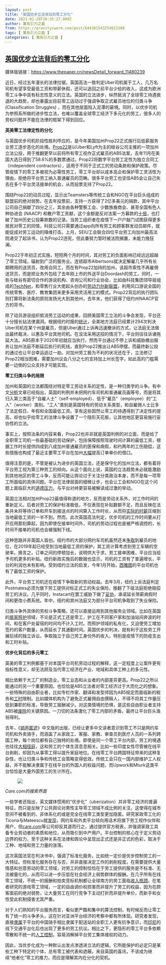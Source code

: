 ```yaml
---
layout: post
title: "英国优步立法背后的零工分化"
date: 2021-02-28T16:35:27.000Z
author: 萬有引力之蟲
from: https://gravitysworm.com/post/644381543254622208
tags: [ 萬有引力之蟲 ]
categories: [ 萬有引力之蟲 ]
---
```

<!--1614530127000-->
[英国优步立法背后的零工分化](https://gravitysworm.com/post/644381543254622208)
------

<div>
<p>媒体版链接：<a href="https://www.thepaper.cn/newsDetail_forward_11480239" target="_blank">https://www.thepaper.cn/newsDetail_forward_11480239</a> </p><p>近日，经过五年漫长的法律拉锯，英国高法一致判定Uber司机属于工人，几万名司机有望享受最低工资和带薪休假，还可以追回之前平台少给的收入，这成为欧洲零工斗争中具有标志性意义的立法。英国的立法进步，纵然抵消了全球零工待遇衰退的大趋势，却也暴露出目前零工运动过于强调争取正式雇员地位的归类斗争 (Classification Struggles) ，而在其他层面陷入泥潭的窘境。同时，以优步司机为参照系所做的进步性立法，也难以覆盖全球零工经济下多元化的劳工，很多人的劳权问题并不能在法律的框架下得到回应。</p><p><b>英美零工法律定性的分化</b></p><p>与英国优步司机阶段性胜利呼应的，是今年美国加州Prop22正式施行后低薪服务业劳工逐步恶化的处境。<a href="https://ballotpedia.org/California_Proposition_22,_App-Based_Drivers_as_Contractors_and_Labor_Policies_Initiative_(2020)" target="_blank">Prop22</a>是以Uber和Lyft为主的硅谷公司主推的一项加州立法公投，用于推翻更早以前将所有零工视作正式雇员的AB5法案，去年11月在美国大选日得到了58.6%的多数票通过。Prop22将数字平台劳工定性为独立合同工（independent contractors），适用于不同于正式工的劳动条款和保护政策。尽管疫情下的零工多被视为必需性劳工，零工平台却以成本高企和保护零工灵活性为理由，拒绝将平台劳工纳入普通雇员的范畴。很多平台劳工也坚信AB5会让自己失去在多个平台灵活接单的机会，从而投票支持了Prop22。</p><p>围绕Prop22的动员过程，显示出Teamsters等传统工会和NGO在平台巨头组成的联盟前的绝对弱势。在去年投票前，支持一方获得了2亿多美元的捐款，其中平台公司自己捐献了四分之三，其余由各种警察工会、少数族裔商会、甚至全国有色人种协进会 (NAACP) 和散户零工贡献，这个金额是反对法案一方募款的<a href="https://abc7news.com/prop-22-2020-election-san-francisco-voters/8134415/" target="_blank">十倍</a>，也打破了加州历史公投筹款数的记录。当劳工组织者在疫情下一户户敲门试图获得更多居民对零工的同情，科技公司只需要通过app向所有劳工和顾客群发动员邮件，就能促成对劳工运动的降维打击。上月，SEIU工会联合四位平台劳工向加州最高法院递交了起诉书，认为Prop22违宪，但此番努力暂时被法院搁置，未能力挽狂澜。</p><p>Prop22于年初正式实施，短短两个月的时间，其对劳工的负面影响已经远远超越了零工领域，辐射到广泛的服务业。连锁超市Albertsons就决定解雇几乎所有长期聘用的送货员，改用合同工，而在有Prop22加持的加州，该超市索性不再雇佣送货员，而是把业务外包给了去年刚上市的外送平台Doordash的劳工。同时，一些与硅谷有密切合作的游说机构、咨询公司和行业协会，比如由科技集团领导层组成的<a href="http://technet.org/" target="_blank">TechNet</a>，和零售行业大佬起头创办的<a href="https://workforceinnovation.net/" target="_blank">劳动力创新联盟</a>，利用风口游说全国的传统零售、医疗、教育集团来更多采用灵活用工的模式。Prop22背后的执行团队则打算将新法条的原则发扬光大到其他州，去年末，他们获得了纽约州NAACP官方的背书。</p><p>除了动员游说组织抵消劳工运动的成果，回顾美国零工立法的斗争会发现，平台还十分擅长钻法律漏洞。根据纽约时报的<a href="https://www.nytimes.com/2020/07/28/business/economy/lyft-uber-drivers-unemployment.html" target="_blank">统计</a>，全美地方法庭已经累计294次判决Uber司机在某个州是雇员，但是Uber通过上诉再迅速撤诉的方式，让法庭无法做出最终裁决，以惠及平台其他司机。在没法采用这招的情况下，平台则往往诉诸拖延大法。AB5原本于2020年初就应当执行，然而平台通过不停上诉和威胁撤出服务让加州法庭不断延后执行的死线，直到Prop22推出让AB5停摆，而最终新公投的通过也让平台幸运逃过一劫。对加州劳工极为不利的状况还在于，立法修订Prop22相当困难，需要加州议会八分之七的支持加上州长签字，如此高的门槛需要一边倒的公众支持才可能实现。</p><p><b>零工归类斗争的局限</b></p><p>加州和英国的立法都围绕对特定零工劳动关系的定性，是一种归类学的斗争。有中文<a href="https://mp.weixin.qq.com/s/ueZDxMfsDkyxH4bCd_Xdig" target="_blank">分析</a>文章已经指出，英国的判例并未把网约车司机和普通雇员画等号，而是将其归入第三类高于“自雇人士”（self-employed）、低于“雇员”（employee）的“工人”（worker）类别。“工人”类别是英国特有的劳动关系类型，和自雇佣人士比多了法定假日、年假和全国最低工资。享有这些固然让零工的待遇得到了决定性的提高，却也似乎给零工的法律斗争设置了一个隐形天花板，让其他地区更容易施行妥协性的立法。</p><p>事实上，按照法条的内容来看，Prop22也并非就是英国判例的对立面，而是给了全职零工司机一些最基础的劳动保护，包括保障按照驾驶时间计算的最低工资，根据工作时长提供四成到八成加州普通雇员的医保和病假，和约两年的工伤赔偿，这些措施也构成了最近主要零工平台在加州<a href="https://www.theverge.com/2021/2/19/22291580/prop-22-instacart-doordash-uber-lyft-postmates-grubhub-price-hike" target="_blank">大幅</a>提高订单单价的借口。</p><p>值得注意的是，不管是被认为进步的英国立法，还是保守化的加州立法，都有着将平台劳工视为第三种劳工的倾向。从这个面向上说，英国的立法趋势未必就能激励到其他地区的零工斗争，反而可能让舆论过于关注分类政治本身，而不是每一项零工所面临的具体问题。平台在法律层面的细微让步，也会让工会和NGO在这个问题上面临巨大的<a href="https://www.bloomberg.com/news/features/2021-02-17/gig-economy-coming-for-millions-of-u-s-jobs-after-california-s-uber-lyft-vote" target="_blank">道德压力</a>，与平台对峙更容易被解读成过激的举动。</p><p>英国立法相对加州Prop22最值得称道的地方，反而是劳动关系外，对工作时间的重新定义。后者对劳工的保护标准极低，不仅表现在补贴数额不足，而且反映在法条并未将等待订单和开车到接送点的时间算入工作时长，从而将<a href="https://laborcenter.berkeley.edu/the-uber-lyft-ballot-initiative-guarantees-only-5-64-an-hour-2/" target="_blank">实际的时薪</a>压缩到当地最低工资的一半不到。然而，此次英国高法判定，优步司机的工作时间要从打开应用那刻算起，因为即使在接单时间外，司机的劳动过程也是被严格调控的，长时间不接单的司机也会被强制下线。</p><p>这种思路并非英国人首创。纽约市的大部分网约车司机虽然还未<a href="https://www.natlawreview.com/article/battle-over-rideshare-worker-classification-continues-new-york-supreme-court-holds" target="_blank">争取</a>到雇员的地位，在2019年起已经受到当地最低工资的保护，其工资计算考虑到劳工车辆的空驶率。换言之，订单之间的停顿加长，说明供大于求，劳工接单困难，平台应当给予司机更多的补贴。纽约新政实施后的数据也显示，司机的工资有了普遍增长，平台的利润也未有影响。受到纽约立法的启发，今年1月开始，<a href="https://www.nytimes.com/2020/09/29/business/economy/seattle-uber-lyft-drivers.html" target="_blank">西雅图</a>的平台司机也有了最低工资的保护。</p><p>此外，平台劳工司机还在疫情下争取新的劳动权益。去年3月，纽约上诉法庭判定Postmates必须为旗下劳工提供对标正式工的失业保险，推翻了下级法庭拒绝赔偿劳工的决议。几乎同时，Instacart在罢工威胁下做了<a href="https://www.grocerydive.com/news/instacart-updates-benefits-and-policies-as-workers-threaten-strike/575107/" target="_blank">妥协</a>，承诺延长带薪病假时间和更改小费系统。年中，纽约和宾州法庭又为部分平台司机争取到了失业保险。</p><p>归类斗争外具体的劳权斗争策略，还可以直接运用到其他服务业领域。比如在英国的<a href="https://book.douban.com/subject/35178293/" target="_blank">居家照护</a>领域，不论是正式工还是零工，护工在不同客户家和加油站间奔波的时间，和在客户处留宿的时间均不计入工时。而照护领域的私有化，又迫使劳工增加签约的客户数量，从而延长了其通勤时间。英国优步的判决，就有利于这些劳工开展后续的独立诉讼，争取独立于自己劳工身份外的收入，特别是疫情下的防疫支出和工时补贴。</p><p><b>优步化背后的多元零工</b></p><p>英美的零工判例都基于对本国平台司机劳动过程的解释，这一定程度上让案件更有指标性意义，却无法顾及当代零工经济在产业、地域和具体工种上的多元性。</p><p>相比依赖于大工厂的制造业，零工业态和从业者的内部差异更高。Prop22之所以能通过的另一个重要原因，也恰恰是AB5立法者对零工经济过于大而化之的想象。一些特殊的自由职业者，比如专栏作家、翻译和发型师因为AB5规定而面临新的税务和<a href="https://uslaborlawob.com/2020/05/news/1171/" target="_blank">工时</a>限制。比如媒体机构为了避免正式雇佣自由撰稿人，不得不将其工作量压低到兼职的标准，导致劳工报酬减少。对这类情境的恐惧，是这些自由职业者支持AB5被<a href="https://www.nytimes.com/2019/12/31/technology/california-freelance-gig-workers.html?action=click&amp;module=RelatedLinks&amp;pgtype=Article" target="_blank">废除</a>的关键原因。一刀切的法条激化了零工内部的矛盾，最终让平台巨头渔翁得利。</p><p>去年，《<a href="https://m.thepaper.cn/newsDetail_forward_10536107" target="_blank">销声匿迹</a>》中文版的出版，已经让更多中文读者意识到零工不只是网约车司机和外卖骑手，而涵盖了从家政工、客服、家教、审查员到医疗人员的一系列跨国工种，每个岗位都有自己独特的处境。即使是同一个零工平台内部，劳工的境遇也往往<a href="http://link.springer.com/10.1007/s11186-020-09408-y" target="_blank">大相径庭</a>，这和劳工的个体生涯息息相关。比如一些印度女性尽管被在线平台剥削，却因为从事零工得以提升家庭地位。在线零工平台跨国特征带来的这种复杂性，也让归类斗争和传统工会策略变得低效。传统工会只在一国内部维护工人权益，并不能解决隶属于在线平台的外国人的权益问题，而Upwork和Mturk这类平台恰恰是大量外国劳工的生计所在。</p><figure class="tmblr-full" data-orig-height="752" data-orig-width="643"><img src="https://64.media.tumblr.com/3f5db2058fb289fce89e65598bf5076e/ac91d04194b7e637-fb/s540x810/fc22b46b5465ee30f527a20912df949843924784.jpg" data-orig-height="752" data-orig-width="643"/></figure><p><i>Care.com的搜索界面</i></p><p>一些学者还指出，英文媒体惯用的“优步化”（uberization）并非零工经济的普遍特征，而只是反映了公共舆论对男性主导零工领域不成比例的关注，这使得在城市空间不被看到的、非体系化的或是完全在线零工类型更加隐匿。研究家政零工化的Ticona与Mateescu就<a href="https://journals.sagepub.com/doi/abs/10.1177/1461444818773727" target="_blank">发现</a>，网约车和外卖平台倾向用话术将旗下劳工视作伙伴和用户，但<a href="http://care.com/" target="_blank">care.com</a>等公司却反其道而行之，通过提供官方税表，并强调家政工具备专业劳动者的素质和地位，从而吸引到中产用户。平台控制的核心在于定义劳动边界的权力，至于这种关系在法律和舆论中呈现出正式还是非正式的色彩，取决于工种、地域和劳工力量的涨落。</p><p>这次英国法官在判决书中，强调了标准化服务，比如统一定价是优步控制劳工的一大特征。但标准化服务存在与否，并非直接决定工作的剥削程度。在需要提供大量情感和创意劳动的零工领域，对劳工的控制恰恰在于劳工提供的服务是不标准、无法被量化的，从而可以进一步压低在社会经济上弱势群体的报酬。在几乎所有在线零工领域，不统一的报酬和拍卖竞标机制都让全球南方的劳工面临<a href="https://onlinelibrary.wiley.com/doi/abs/10.1111/glob.12051" target="_blank">收入瓶颈</a>。在笔者研究的游戏零工领域，一定的自由调价权损害而非提升了劳工的权益，因为在顾客面前的绝对弱势，让大量劳工在同行竞争下主动打折而非提升单价，而新手和女性受此机制侵害尤其严重。</p><p>对于人们熟知的平台服务而言，看似更严酷和集中的算法控制，有时候反而让零工有了统一的斗争矛头，这在针对亚洲平台经济的考察中都有所体现。研究者发现，直接<a href="https://journals.sagepub.com/doi/abs/10.1177/0003122420979980?journalCode=asra" target="_blank">隶属</a>于平台的中国骑手相比隶属于配送站的全职工人更有抗争意识，而<a href="https://ses.library.usyd.edu.au/handle/2123/21325" target="_blank">印尼</a>的线下交通平台化后也出现了更多的劳工抗议。相比之下，更隐形的零工平台多依赖零散和不统一的<a href="https://journals.sagepub.com/doi/abs/10.1177/0730888417726119?journalCode=woxb" target="_blank">人工控制</a>，容易消解掉平台劳工集体维权的动力。</p><p>因此，当优步化成为一种默认出发点渗透进立法的逻辑，它所能保护的必定只是某些工种下特定的个体，总有零工被代表和遮蔽。来自英国的喜讯，不该成为继续“他者化”零工的推力，而应是理解其内在分化的契机。<br/></p>
</div>
